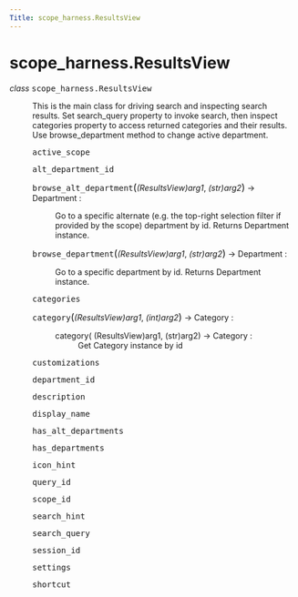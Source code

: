 ```yaml
---
Title: scope_harness.ResultsView
---
```


# scope_harness.ResultsView

<dl class="class">
<dt id="scope_harness.ResultsView">
<em class="property">class </em><tt class="descclassname">scope_harness.</tt><tt class="descname">ResultsView</tt><a class="headerlink" href="#scope_harness.ResultsView" title="Permalink to this definition"></a></dt>
<dd><p>This is the main class for driving search and inspecting search results. Set search_query property to invoke search, then inspect categories property to access returned categories and their results. Use browse_department method to change active department.</p>
<dl class="attribute">
<dt id="scope_harness.ResultsView.active_scope">
<tt class="descname">active_scope</tt><a class="headerlink" href="#scope_harness.ResultsView.active_scope" title="Permalink to this definition"></a></dt>
<dd></dd></dl>
<dl class="attribute">
<dt id="scope_harness.ResultsView.alt_department_id">
<tt class="descname">alt_department_id</tt><a class="headerlink" href="#scope_harness.ResultsView.alt_department_id" title="Permalink to this definition"></a></dt>
<dd></dd></dl>
<dl class="method">
<dt id="scope_harness.ResultsView.browse_alt_department">
<tt class="descname">browse_alt_department</tt><big>(</big><em>(ResultsView)arg1</em>, <em>(str)arg2</em><big>)</big> &rarr; Department :<a class="headerlink" href="#scope_harness.ResultsView.browse_alt_department" title="Permalink to this definition"></a></dt>
<dd><p>Go to a specific alternate (e.g. the top-right selection filter if provided by the scope) department by id. Returns Department instance.</p>
</dd></dl>
<dl class="method">
<dt id="scope_harness.ResultsView.browse_department">
<tt class="descname">browse_department</tt><big>(</big><em>(ResultsView)arg1</em>, <em>(str)arg2</em><big>)</big> &rarr; Department :<a class="headerlink" href="#scope_harness.ResultsView.browse_department" title="Permalink to this definition"></a></dt>
<dd><p>Go to a specific department by id. Returns Department instance.</p>
</dd></dl>
<dl class="attribute">
<dt id="scope_harness.ResultsView.categories">
<tt class="descname">categories</tt><a class="headerlink" href="#scope_harness.ResultsView.categories" title="Permalink to this definition"></a></dt>
<dd></dd></dl>
<dl class="method">
<dt id="scope_harness.ResultsView.category">
<tt class="descname">category</tt><big>(</big><em>(ResultsView)arg1</em>, <em>(int)arg2</em><big>)</big> &rarr; Category :<a class="headerlink" href="#scope_harness.ResultsView.category" title="Permalink to this definition"></a></dt>
<dd><blockquote>
</blockquote>
<dl class="docutils">
<dt>category( (ResultsView)arg1, (str)arg2) -&gt; Category :</dt>
<dd>Get Category instance by id</dd>
</dl>
</dd></dl>
<dl class="attribute">
<dt id="scope_harness.ResultsView.customizations">
<tt class="descname">customizations</tt><a class="headerlink" href="#scope_harness.ResultsView.customizations" title="Permalink to this definition"></a></dt>
<dd></dd></dl>
<dl class="attribute">
<dt id="scope_harness.ResultsView.department_id">
<tt class="descname">department_id</tt><a class="headerlink" href="#scope_harness.ResultsView.department_id" title="Permalink to this definition"></a></dt>
<dd></dd></dl>
<dl class="attribute">
<dt id="scope_harness.ResultsView.description">
<tt class="descname">description</tt><a class="headerlink" href="#scope_harness.ResultsView.description" title="Permalink to this definition"></a></dt>
<dd></dd></dl>
<dl class="attribute">
<dt id="scope_harness.ResultsView.display_name">
<tt class="descname">display_name</tt><a class="headerlink" href="#scope_harness.ResultsView.display_name" title="Permalink to this definition"></a></dt>
<dd></dd></dl>
<dl class="attribute">
<dt id="scope_harness.ResultsView.has_alt_departments">
<tt class="descname">has_alt_departments</tt><a class="headerlink" href="#scope_harness.ResultsView.has_alt_departments" title="Permalink to this definition"></a></dt>
<dd></dd></dl>
<dl class="attribute">
<dt id="scope_harness.ResultsView.has_departments">
<tt class="descname">has_departments</tt><a class="headerlink" href="#scope_harness.ResultsView.has_departments" title="Permalink to this definition"></a></dt>
<dd></dd></dl>
<dl class="attribute">
<dt id="scope_harness.ResultsView.icon_hint">
<tt class="descname">icon_hint</tt><a class="headerlink" href="#scope_harness.ResultsView.icon_hint" title="Permalink to this definition"></a></dt>
<dd></dd></dl>
<dl class="attribute">
<dt id="scope_harness.ResultsView.query_id">
<tt class="descname">query_id</tt><a class="headerlink" href="#scope_harness.ResultsView.query_id" title="Permalink to this definition"></a></dt>
<dd></dd></dl>
<dl class="attribute">
<dt id="scope_harness.ResultsView.scope_id">
<tt class="descname">scope_id</tt><a class="headerlink" href="#scope_harness.ResultsView.scope_id" title="Permalink to this definition"></a></dt>
<dd></dd></dl>
<dl class="attribute">
<dt id="scope_harness.ResultsView.search_hint">
<tt class="descname">search_hint</tt><a class="headerlink" href="#scope_harness.ResultsView.search_hint" title="Permalink to this definition"></a></dt>
<dd></dd></dl>
<dl class="attribute">
<dt id="scope_harness.ResultsView.search_query">
<tt class="descname">search_query</tt><a class="headerlink" href="#scope_harness.ResultsView.search_query" title="Permalink to this definition"></a></dt>
<dd></dd></dl>
<dl class="attribute">
<dt id="scope_harness.ResultsView.session_id">
<tt class="descname">session_id</tt><a class="headerlink" href="#scope_harness.ResultsView.session_id" title="Permalink to this definition"></a></dt>
<dd></dd></dl>
<dl class="attribute">
<dt id="scope_harness.ResultsView.settings">
<tt class="descname">settings</tt><a class="headerlink" href="#scope_harness.ResultsView.settings" title="Permalink to this definition"></a></dt>
<dd></dd></dl>
<dl class="attribute">
<dt id="scope_harness.ResultsView.shortcut">
<tt class="descname">shortcut</tt><a class="headerlink" href="#scope_harness.ResultsView.shortcut" title="Permalink to this definition"></a></dt>
<dd></dd></dl>
</dd></dl>
